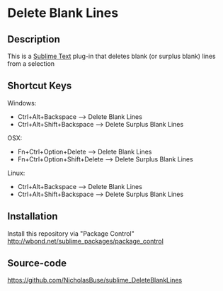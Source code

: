 Delete Blank Lines
========================

Description
------------------

This is a [Sublime Text](http://www.sublimetext.com/ ) plug-in that deletes blank (or surplus blank) lines from a selection

Shortcut Keys
------------------

Windows:
- Ctrl+Alt+Backspace --> Delete Blank Lines
- Ctrl+Alt+Shift+Backspace --> Delete Surplus Blank Lines

OSX:
- Fn+Ctrl+Option+Delete --> Delete Blank Lines
- Fn+Ctrl+Option+Shift+Delete --> Delete Surplus Blank Lines

Linux:
- Ctrl+Alt+Backspace --> Delete Blank Lines
- Ctrl+Alt+Shift+Backspace --> Delete Surplus Blank Lines

Installation
------------------

Install this repository via "Package Control" http://wbond.net/sublime_packages/package_control

Source-code
------------------

https://github.com/NicholasBuse/sublime_DeleteBlankLines

